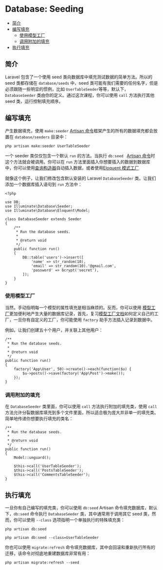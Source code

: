 # Database: Seeding

- [简介](#introduction)
- [编写填充](#writing-seeders)
	- [使用模型工厂](#using-model-factories)
	- [调用附加的填充](#calling-additional-seeders)
- [执行填充](#running-seeders)

<a name="introduction"></a>
## 简介

Laravel 包含了一个使用 seed 类向数据库中填充测试数据的简单方法。所以的seed 类都存储在 `database/seeds` 中，seed 类可能有我们需要的任何名字，但是必须跟随一些明显的惯例，比如 `UserTableSeeder`等等，默认下，`DatabaseSeeder` 类由你的定义。通过这次课程，你可以使用 `call` 方法执行其他 seed 类，运行控制填充顺序。

<a name="writing-seeders"></a>
## 编写填充

产生数据填充，使用 `make:seeder` [Artisan 命令](/docs/{{version}}/artisan)框架产生的所有的数据填充都会放置在 `database/seeders` 目录中：

	php artisan make:seeder UserTableSeeder

一个 seeder 类仅仅包含一个默认 `run` 的方法。当执行 `db:seed ` [Artisan 命令](/docs/{{version}}/artisan)时这个方法就会被调用。你可以在 `run` 方法里面插入你想要插入的数据到数据库中，你可以使用[查询构造器](/docs/{{version}}/queries)自动插入数据，或者使用[Eloquent 模式工厂](/docs/{{version}}/testing#model-factories)

就像这个例子，让我们修改包含默认安装的 Laravel `DatabaseSeeder` 类。让我们添加一个数据库插入语句到 `run` 方法中：

	<?php

	use DB;
	use Illuminate\Database\Seeder;
	use Illuminate\Database\Eloquent\Model;

	class DatabaseSeeder extends Seeder
	{
	    /**
	     * Run the database seeds.
	     *
	     * @return void
	     */
	    public function run()
	    {
	        DB::table('users')->insert([
	        	'name' => str_random(10),
	        	'email' => str_random(10).'@gmail.com',
	        	'password' => bcrypt('secret'),
	        ]);
	    }
	}

<a name="using-model-factories"></a>
### 使用模型工厂

当然，手动指明每一个模型的属性填充是相当麻烦的。反而，你可以使用 [模型工厂](/docs/{{version}}/testing#model-factories)更加便利地产生大量的数据库记录，首先，复习[模型工厂文档](/docs/{{version}}/testing#model-factories)如何定义自己的工厂，一旦你有自定义的工厂，你可能使用 `factory` 助手方法插入记录到数据中。

例如，让我们创建五十个用户，并关联上其他用户：

    /**
     * Run the database seeds.
     *
     * @return void
     */
    public function run()
    {
        factory('App\User', 50)->create()->each(function($u) {
        	$u->posts()->save(factory('App\Post')->make());
        });
    }

<a name="calling-additional-seeders"></a>
### 调用附加的填充

在 `DatabaseSeeder` 类里面，你可以使用 `call` 方法执行附加的填充类，使用 `call` 方法允许分裂数据库填充到多个文件里面，所以适合极为庞大并非单一的填充类。简单地传递你想要执行填充的类名：

    /**
     * Run the database seeds.
     *
     * @return void
     */
    public function run()
    {
        Model::unguard();

        $this->call('UserTableSeeder');
        $this->call('PostsTableSeeder');
        $this->call('CommentsTableSeeder');
    }

<a name="running-seeders"></a>
## 执行填充

一旦你有自己编写的填充类，你可以使用 `db:seed` Artisan 命令填充数据库，默认下，`db:seed` 命令执行 `DatabaseSeeder` 类，其中通常用于调用其它 seed 类，然而，你可以使用 `--class` 选项指明一个单独执行的特殊填充类：

	php artisan db:seed

	php artisan db:seed --class=UserTableSeeder

你也可以使用 `migrate:refresh` 命令填充数据库，其中会回滚和重新执行所有的迁移，该命令对彻底地重建数据库非常有用：

	php artisan migrate:refresh --seed
